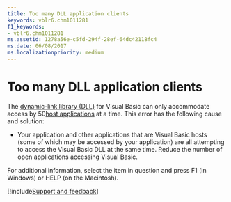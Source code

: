 ```yaml
---
title: Too many DLL application clients
keywords: vblr6.chm1011281
f1_keywords:
- vblr6.chm1011281
ms.assetid: 1278a56e-c5fd-294f-28ef-64dc42118fc4
ms.date: 06/08/2017
ms.localizationpriority: medium
---
```



# Too many DLL application clients

The [dynamic-link library (DLL)](../../Glossary/vbe-glossary.md#dynamic-link-library-dll) for Visual Basic can only accommodate access by 50[host applications](../../Glossary/vbe-glossary.md#host-application) at a time. This error has the following cause and solution:



- Your application and other applications that are Visual Basic hosts (some of which may be accessed by your application) are all attempting to access the Visual Basic DLL at the same time. Reduce the number of open applications accessing Visual Basic.
    

For additional information, select the item in question and press F1 (in Windows) or HELP (on the Macintosh).

[!include[Support and feedback](~/includes/feedback-boilerplate.md)]